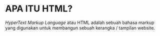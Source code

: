 # APA ITU HTML?

_HyperText Markup Language_ atau HTML adalah sebuah bahasa markup yang digunakan untuk membangun sebuah kerangka / tampilan website.
